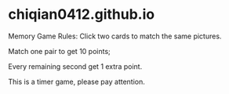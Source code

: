 # chiqian0412.github.io

Memory Game Rules:
Click two cards to match the same pictures.

Match one pair to get 10 points;

Every remaining second get 1 extra point.

This is a timer game, please pay attention.
